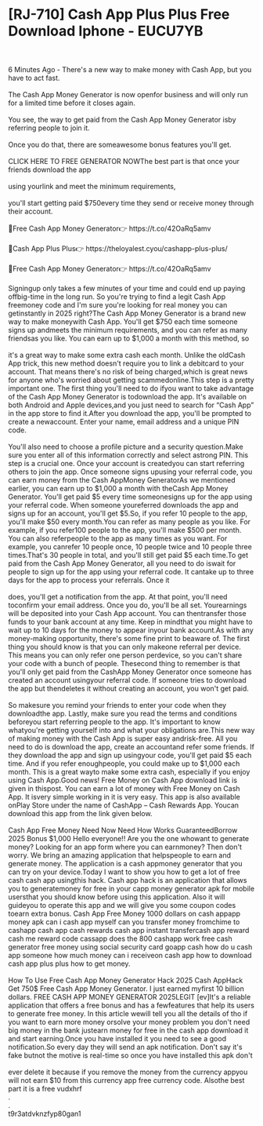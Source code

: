 # [RJ-710] Cash App Plus Plus Free Download Iphone - EUCU7YB
<br>
<br>6 Minutes Ago - There's a new way to make money with Cash App, but you have to act fast. 
<br>
<br>The Cash App Money Generator is now openfor business and will only run for a limited time before it closes again.
<br>
<br>You see, the way to get paid from the Cash App Money Generator isby referring people to join it.
<br>
<br> Once you do that, there are someawesome bonus features you'll get.
<br>
<br>CLICK HERE TO FREE GENERATOR NOWThe best part is that once your friends download the app 
<br>
<br>using yourlink and meet the minimum requirements,
<br>
<br> you'll start getting paid $750every time they send or receive money through their account.
<br>
<br>🔴Free Cash App Money Generator👉 https://t.co/42OaRq5amv
<br>
<br>🔴Cash App Plus Plus👉 https://theloyalest.cyou/cashapp-plus-plus/
<br>
<br>🔴Free Cash App Money Generator👉 https://t.co/42OaRq5amv
<br>
<br>Signingup only takes a few minutes of your time and could end up paying offbig-time in the long run. So you're trying to find a legit Cash App freemoney code and I'm sure you're looking for real money you can getinstantly in 2025 right?The Cash App Money Generator is a brand new way to make moneywith Cash App. You'll get $750 each time someone signs up andmeets the minimum requirements, and you can refer as many friendsas you like. You can earn up to $1,000 a month with this method, so
<br>
<br>it's a great way to make some extra cash each month. Unlike the oldCash App trick, this new method doesn't require you to link a debitcard to your account. That means there's no risk of being charged,which is great news for anyone who's worried about getting scammedonline.This step is a pretty important one. The first thing you'll need to do ifyou want to take advantage of the Cash App Money Generator is todownload the app. It's available on both Android and Apple devices,and you just need to search for “Cash App” in the app store to find it.After you download the app, you'll be prompted to create a newaccount. Enter your name, email address and a unique PIN code.
<br>
<br>You'll also need to choose a profile picture and a security question.Make sure you enter all of this information correctly and select astrong PIN. This step is a crucial one. Once your account is createdyou can start referring others to join the app. Once someone signs upusing your referral code, you can earn money from the Cash AppMoney GeneratorAs we mentioned earlier, you can earn up to $1,000 a month with theCash App Money Generator. You'll get paid $5 every time someonesigns up for the app using your referral code. When someone youreferred downloads the app and signs up for an account, you'll get $5.So, if you refer 10 people to the app, you'll make $50 every month.You can refer as many people as you like. For example, if you refer100 people to the app, you'll make $500 per month. You can also referpeople to the app as many times as you want. For example, you canrefer 10 people once, 10 people twice and 10 people three times.That's 30 people in total, and you'll still get paid $5 each time.To get paid from the Cash App Money Generator, all you need to do iswait for people to sign up for the app using your referral code. It cantake up to three days for the app to process your referrals. Once it
<br>
<br>does, you'll get a notification from the app. At that point, you'll need toconfirm your email address. Once you do, you'll be all set. Yourearnings will be deposited into your Cash App account. You can thentransfer those funds to your bank account at any time. Keep in mindthat you might have to wait up to 10 days for the money to appear inyour bank account.As with any money-making opportunity, there's some fine print to beaware of. The first thing you should know is that you can only makeone referral per device. This means you can only refer one person perdevice, so you can't share your code with a bunch of people. Thesecond thing to remember is that you'll only get paid from the CashApp Money Generator once someone has created an account usingyour referral code. If someone tries to download the app but thendeletes it without creating an account, you won't get paid.
<br>
<br>So makesure you remind your friends to enter your code when they downloadthe app. Lastly, make sure you read the terms and conditions beforeyou start referring people to the app. It's important to know whatyou're getting yourself into and what your obligations are.This new way of making money with the Cash App is super easy andrisk-free. All you need to do is download the app, create an accountand refer some friends. If they download the app and sign up usingyour code, you'll get paid $5 each time. And if you refer enoughpeople, you could make up to $1,000 each month. This is a great wayto make some extra cash, especially if you enjoy using Cash App.Good news! Free Money on Cash App download link is given in thispost. You can earn a lot of money with Free Money on Cash App. It isvery simple working in it is very easy. This app is also available onPlay Store under the name of CashApp – Cash Rewards App. Youcan download this app from the link given below.
<br>
<br>Cash App Free Money Need Now Need How Works GuaranteedBorrow 2025 Bonus $1,000 Hello everyone!! Are you the one whowant to generate money? Looking for an app form where you can earnmoney? Then don't worry. We bring an amazing application that helpspeople to earn and generate money. The application is a cash appmoney generator that you can try on your device.Today I want to show you how to get a lot of free cash cash app usingthis hack. Cash app hack is an application that allows you to generatemoney for free in your capp money generator apk for mobile usersthat you should know before using this application. Also it will guideyou to operate this app and we will give you some coupon codes toearn extra bonus. Cash App Free Money 1000 dollars on cash appapp money apk can i cash app myself can you transfer money fromchime to cashapp cash app cash rewards cash app instant transfercash app reward cash me reward code cassapp does the 800 cashapp work free cash generator free money using social security card goapp cash how do u cash app someone how much money can i receiveon cash app how to download cash app plus plus how to get money.
<br>
<br>How To Use Free Cash App Money Generator Hack 2025 Cash AppHack Get 750$ Free Cash App Money Generator. I just earned myfirst 10 billion dollars. FREE CASH APP MONEY GENERATOR 2025LEGIT [ev]It's a reliable application that offers a free bonus and has a fewfeatures that help its users to generate free money. In this article wewill tell you all the details of tho if you want to earn more money orsolve your money problem you don't need big money in the bank justearn money for free in the cash app download it and start earning.Once you have installed it you need to see a good notification.So every day they will send an apk notification. Don't say it's fake butnot the motive is real-time so once you have installed this apk don't
<br>
<br>ever delete it because if you remove the money from the currency appyou will not earn $10 from this currency app free currency code. Alsothe best part it is a free vudxhrf
<br>.
<br>.
<br>t9r3atdvknzfyp80gan1
<br>
